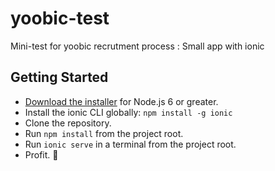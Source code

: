 # yoobic-test
Mini-test for yoobic recrutment process : Small app with ionic

## Getting Started

* [Download the installer](https://nodejs.org/) for Node.js 6 or greater.
* Install the ionic CLI globally: `npm install -g ionic`
* Clone the repository.
* Run `npm install` from the project root.
* Run `ionic serve` in a terminal from the project root.
* Profit. :tada:
